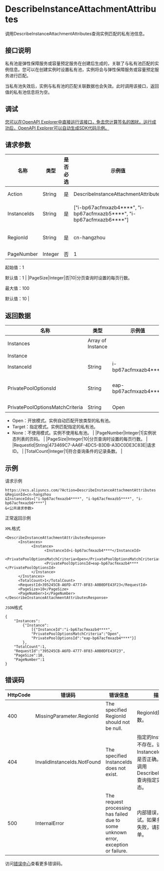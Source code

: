 # DescribeInstanceAttachmentAttributes

调用DescribeInstanceAttachmentAttributes查询实例匹配的私有池信息。

## 接口说明

私有池是弹性保障服务或容量预定服务在创建后生成的，关联了与私有池匹配的实例信息。您可以在创建实例时设置私有池，实例将会与弹性保障服务或容量预定服务进行匹配。

当私有池失效后，实例与私有池的匹配关联数据也会失效。此时调用该接口，返回值的私有池信息将为空。

## 调试

[您可以在OpenAPI Explorer中直接运行该接口，免去您计算签名的困扰。运行成功后，OpenAPI Explorer可以自动生成SDK代码示例。](https://api.aliyun.com/#product=Ecs&api=DescribeInstanceAttachmentAttributes&type=RPC&version=2014-05-26)

## 请求参数

|名称|类型|是否必选|示例值|描述|
|--|--|----|---|--|
|Action|String|是|DescribeInstanceAttachmentAttributes|系统规定参数。取值：DescribeInstanceAttachmentAttributes |
|InstanceIds|String|是|\["i-bp67acfmxazb4\*\*\*\*", "i-bp67acfmxazb5\*\*\*\*", "i-bp67acfmxazb6\*\*\*\*"\]|实例ID。取值可以由多个实例ID组成一个JSON数组，最多支持100个ID，ID之间用半角逗号（,）隔开。 |
|RegionId|String|是|cn-hangzhou|弹性保障服务所属地域ID。您可以调用[DescribeRegions](~~25609~~)查看最新的阿里云地域列表。 |
|PageNumber|Integer|否|1|实例状态列表的页码。

 起始值：1

 默认值：1 |
|PageSize|Integer|否|10|分页查询时设置的每页行数。

 最大值：100

 默认值：10 |

## 返回数据

|名称|类型|示例值|描述|
|--|--|---|--|
|Instances|Array of Instance| |实例匹配的私有池信息组成的集合。 |
|Instance| | | |
|InstanceId|String|i-bp67acfmxazb4\*\*\*\*|实例ID。 |
|PrivatePoolOptionsId|String|eap-bp67acfmxazb4\*\*\*\*|私有池ID。当`PrivatePoolOptionsMatchCriteria`返回值为`Open`时，私有池ID为系统自动匹配时所分配的私有池ID。 |
|PrivatePoolOptionsMatchCriteria|String|Open|实例的私有池匹配模式。可能值：

 -   Open：开放模式。实例自动匹配开放类型的私有池。
-   Target：指定模式。实例匹配指定的私有池。
-   None：不使用模式。实例不使用私有池。 |
|PageNumber|Integer|1|实例状态列表的页码。 |
|PageSize|Integer|10|分页查询时设置的每页行数。 |
|RequestId|String|473469C7-AA6F-4DC5-B3DB-A3DC0DE3C83E|请求ID。 |
|TotalCount|Integer|1|符合查询条件的记录条数。 |

## 示例

请求示例

```
https://ecs.aliyuncs.com/?Action=DescribeInstanceAttachmentAttributes
&RegionId=cn-hangzhou
&InstanceIds=["i-bp67acfmxazb4****", "i-bp67acfmxazb5****", "i-bp67acfmxazb6****"]
&<公共请求参数>
```

正常返回示例

`XML`格式

```
<DescribeInstanceAttachmentAttributesResponse>
      <Instances>
            <Instance>
                  <InstanceId>i-bp67acfmxazb4****</InstanceId>
                  <PrivatePoolOptionsMatchCriteria>Open</PrivatePoolOptionsMatchCriteria>
                  <PrivatePoolOptionsId>eap-bp67acfmxazb4****</PrivatePoolOptionsId>
            </Instance>
      </Instances>
      <TotalCount>1</TotalCount>
      <RequestId>395245CB-A6FD-4777-8F83-A0B0DFE43F23</RequestId>
      <PageSize>10</PageSize>
      <PageNumber>1</PageNumber>
</DescribeInstanceAttachmentAttributesResponse>
```

`JSON`格式

```
{
    "Instances":
        {"Instance":
            [{"InstanceId":"i-bp67acfmxazb4****",
            "PrivatePoolOptionsMatchCriteria":"Open",
            "PrivatePoolOptionsId":"eap-bp67acfmxazb4****"}]
        },
    "TotalCount":1,
    "RequestId":"395245CB-A6FD-4777-8F83-A0B0DFE43F23",
    "PageSize":10,
    "PageNumber":1
}
```

## 错误码

|HttpCode|错误码|错误信息|描述|
|--------|---|----|--|
|400|MissingParameter.RegionId|The specified RegionId should not be null.|RegionId是必选参数。|
|404|InvalidInstanceIds.NotFound|The specified InstanceIds does not exist.|指定的InstanceId不存在。请检查InstanceId参数值是否正确。您可以调用DescribeInstances查询指定实例的状态。|
|500|InternalError|The request processing has failed due to some unknown error, exception or failure.|内部错误，请重试。如果多次尝试失败，请提交工单。|

访问[错误中心](https://error-center.aliyun.com/status/product/Ecs)查看更多错误码。

